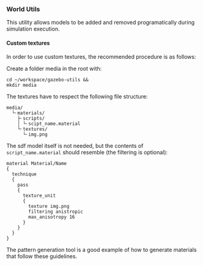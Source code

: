 ### World Utils

This utility allows models to be added and removed programatically during simulation execution.

#### Custom textures

In order to use custom textures, the recommended procedure is as follows:

Create a folder media in the root with:

```
cd ~/workspace/gazebo-utils &&
mkdir media
```

The textures have to respect the following file structure:

```
media/
  └╴materials/
    ├╴scripts/
    │ └╴scipt_name.material
    └╴textures/
      └╴img.png
```

The sdf model itself is not needed, but the contents of `script_name.material` should resemble (the filtering is optional):

```
material Material/Name
{
  technique
  {
    pass
    {
      texture_unit
      {
        texture img.png
        filtering anistropic
        max_anisotropy 16
      }
    }
  }
}
```

The pattern generation tool is a good example of how to generate materials that follow these guidelines.